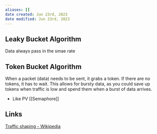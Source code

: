 ```yaml
---
aliases: []
date created: Jun 23rd, 2023
date modified: Jun 23rd, 2023
---
```


## Leaky Bucket Algorithm
Data always pass in the smae rate

## Token Bucket Algorithm
When a packet (data) needs to be sent, it grabs a token. If there are no tokens, it has to wait. This allows for bursty data, as you could save up tokens when traffic is low and spend them when a burst of data arrives.  
- Like PV [[Semaphore]]

## Links
[Traffic shaping - Wikipedia](https://en.wikipedia.org/wiki/Traffic_shaping)